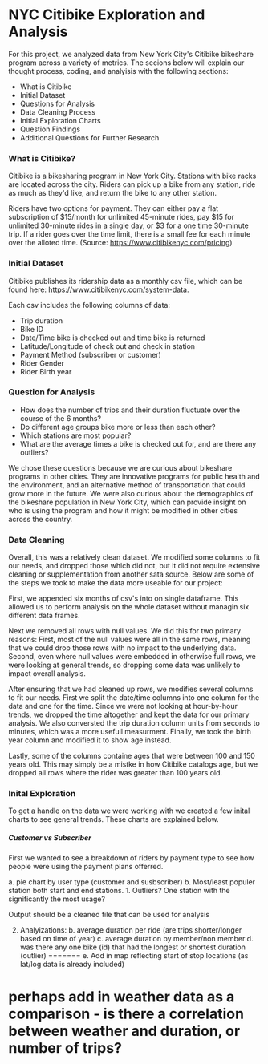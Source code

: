 # NYC Citibike Exploration and Analysis

For this project, we analyzed data from New York City's Citibike bikeshare program across a variety of metrics. The secions below will explain our thought process, coding, and analyisis with the following sections:

* What is Citibike 
* Initial Dataset
* Questions for Analysis
* Data Cleaning Process
* Initial Exploration Charts
* Question Findings
* Additional Questions for Further Research

### What is Citibike?
Citibike is a bikesharing program in New York City. Stations with bike racks are located across the city. Riders can pick up a bike from any station, ride as much as they'd like, and return the bike to any other station.

Riders have two options for payment. They can either pay a flat subscription of $15/month for unlimited 45-minute rides, pay $15 for unlimited 30-minute rides in a single day, or $3 for a one time 30-minute trip. If a rider goes over the time limit, there is a small fee for each minute over the alloted time. 
(Source: https://www.citibikenyc.com/pricing)

### Initial Dataset
Citibike publishes its ridership data as a monthly csv file, which can be found here: https://www.citibikenyc.com/system-data.

Each csv includes the following columns of data:
* Trip duration
* Bike ID 
* Date/Time bike is checked out and time bike is returned 
* Latitude/Longitude of check out and check in station 
* Payment Method (subscriber or customer) 
* Rider Gender
* Rider Birth year 

### Question for Analysis

* How does the number of trips and their duration fluctuate over the course of the 6 months? 
* Do different age groups bike more or less than each other?
* Which stations are most popular?
* What are the average times a bike is checked out for, and are there any outliers? 

We chose these questions because we are curious about bikeshare programs in other cities. They are innovative programs for public health and the environment, and an alternative method of transportation that could grow more in the future. 
We were also curious about the demographics of the bikeshare population in New York City, which can provide insight on who is using the program and how it might be modified in other cities across the country.

### Data Cleaning
Overall, this was a relatively clean dataset. We modified some columns to fit our needs, and dropped those which did not, but it did not require extensive cleaning or supplementation from another sata source. Below are some of the steps we took to make the data more useable for our project:

First, we appended six months of csv's into on single dataframe. This allowed us to perform analysis on the whole dataset without managin six different data frames. 

Next we removed all rows with null values. We did this for two primary reasons: First, most of the null values were all in the same rows, meaning that we could drop those rows with no impact to the underlying data. Second, even where null values were embedded in otherwise full rows, we were looking at general trends, so dropping some data was unlikely to impact overall analysis.

After ensuring that we had cleaned up rows, we modifies several columns to fit our needs. First we split the date/time columns into one column for the data and one for the time. Since we were not looking at hour-by-hour trends, we dropped the time altogether and kept the data for our primary analysis. We also conversted the trip duration column units from seconds to minutes, which was a more usefull measurment. Finally, we took the birth year column and modified it to show age instead. 

Lastly, some of the columns containe ages that were between 100 and 150 years old. This may simply be a mistke in how Citibike catalogs age, but we dropped all rows where the rider was greater than 100 years old. 


### Inital Exploration
To get a handle on the data we were working with we created a few inital charts to see general trends. These charts are explained below.

##### Customer vs Subscriber
First we wanted to see a breakdown of riders by payment type to see how people were using the payment plans offerred. 


a. pie chart by user type (customer and susbscriber)
b. Most/least populer station both start and end stations.
    1. Outliers?  One station with the significantly the most usage?

Output should be a cleaned file that can be used for analysis

2. Analyizations:
b. average duration per ride (are trips shorter/longer based on time of year)
c. average duration by member/non member
d. was there any one bike (id) that had the longest or shortest duration (outlier)
=======
e. Add in map reflecting start of stop locations (as lat/log data is already included)

 # perhaps add in weather data as a comparison - is there a correlation between weather and duration, or number of trips?
